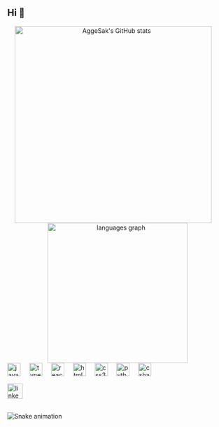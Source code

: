 <h2 align="left">Hi 👋</h2>

<div align="center">
  <img 
    src="https://github-readme-stats.vercel.app/api?username=AggeSak&show_icons=true&theme=dracula" 
    alt="AggeSak's GitHub stats" 
    width="450" 
    style="margin-right: 20px;"
  />
  <img 
    src="https://github-readme-stats.vercel.app/api/top-langs?username=AggeSak&locale=en&layout=compact&langs_count=5&theme=dracula" 
    alt="languages graph" 
    width="320" 
  />
</div>



<div align="left">
  <img src="https://cdn.jsdelivr.net/gh/devicons/devicon/icons/javascript/javascript-original.svg" height="30" alt="javascript logo"  />
  <img width="12" />
  <img src="https://cdn.jsdelivr.net/gh/devicons/devicon/icons/typescript/typescript-original.svg" height="30" alt="typescript logo"  />
  <img width="12" />
  <img src="https://cdn.jsdelivr.net/gh/devicons/devicon/icons/react/react-original.svg" height="30" alt="react logo"  />
  <img width="12" />
  <img src="https://cdn.jsdelivr.net/gh/devicons/devicon/icons/html5/html5-original.svg" height="30" alt="html5 logo"  />
  <img width="12" />
  <img src="https://cdn.jsdelivr.net/gh/devicons/devicon/icons/css3/css3-original.svg" height="30" alt="css3 logo"  />
  <img width="12" />
  <img src="https://cdn.jsdelivr.net/gh/devicons/devicon/icons/python/python-original.svg" height="30" alt="python logo"  />
  <img width="12" />
  <img src="https://cdn.jsdelivr.net/gh/devicons/devicon/icons/csharp/csharp-original.svg" height="30" alt="csharp logo"  />
</div>

<div align="left">
  
  <a href="https://linkedin.com/in/yourprofile" target="_blank"><img src="https://img.shields.io/static/v1?message=LinkedIn&logo=linkedin&color=0077B5&logoColor=white&style=for-the-badge" height="35" alt="linkedin logo"  /></a>
</div>

<br clear="both">

<img src="https://raw.githubusercontent.com/AggeSak/AggeSak/output/snake.svg" alt="Snake animation" />

